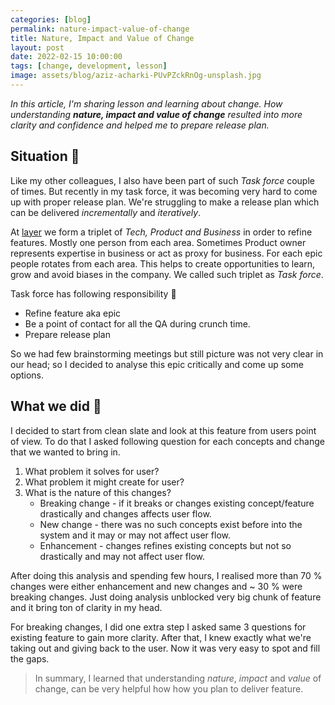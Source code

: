 ```yaml
---
categories: [blog]
permalink: nature-impact-value-of-change
title: Nature, Impact and Value of Change
layout: post
date: 2022-02-15 10:00:00
tags: [change, development, lesson]
image: assets/blog/aziz-acharki-PUvPZckRnOg-unsplash.jpg
---
```


*In this article, I'm sharing lesson and learning about change. How understanding **nature, impact and value of change** resulted into more clarity and confidence and helped me to prepare release plan.*

## Situation 🤺

Like my other colleagues, I also have been part of such *Task force* couple of times. But recently in my task force, it was becoming very hard to come up with proper release plan. We're struggling to make a release plan which can be delivered *incrementally* and *iteratively*.

At [layer](https://golayer.io/about/) we form a triplet of *Tech, Product and Business* in order to refine features. Mostly one person from each area. Sometimes Product owner represents expertise in business or act as proxy for business. For each epic people rotates from each area. This helps to create opportunities to learn, grow and avoid biases in the company. We called such triplet as *Task force*.

Task force has following responsibility 💪

- Refine feature aka epic
- Be a point of contact for all the QA during crunch time.
- Prepare release plan

So we had few brainstorming meetings but still picture was not very clear in our head; so I decided to analyse this epic critically and come up some options.

## What we did 🤞

I decided to start from clean slate and look at this feature from users point of view. To do that I asked following question for each concepts and change that we wanted to bring in.

1. What problem it solves for user?
1. What problem it might create for user?
1. What is the nature of this changes?
   - Breaking change - if it breaks or changes existing concept/feature drastically and changes affects user flow.
   - New change - there was no such concepts exist before into the system and it may or may not  affect user flow.
   - Enhancement - changes refines existing concepts but not so drastically and may  not affect user flow.

After doing this analysis and spending few hours, I realised more than 70 % changes were either enhancement and new changes and ~ 30 % were breaking changes. Just doing analysis unblocked very big chunk of feature and it bring ton of clarity in my head.

For breaking changes, I did one extra step I asked same 3 questions for existing feature to gain more clarity. After that, I knew exactly what we're taking out and giving back to the user. Now it was very easy to spot and fill the gaps.

> In summary, I learned that understanding *nature*, *impact* and *value* of change, can be very helpful how how you plan to deliver feature.
